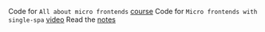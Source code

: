 Code for `All about micro frontends` [course](./aamf)
Code for `Micro frontends with single-spa` [video](./ssmf)
Read the [notes](./napkin.md)
